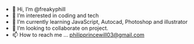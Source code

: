 - 👋 Hi, I’m @freakyphill
- 👀 I’m interested in coding and tech
- 🌱 I’m currently learning JavaScript, Autocad, Photoshop and illustrator
- 💞️ I’m looking to collaborate on project.
- 📫 How to reach me ...
philipprincewill03@gmail.com
<!---
freakyphill/freakyphill is a ✨ special ✨ repository because its `README.md` (this file) appears on your GitHub profile.
You can click the Preview link to take a look at your changes.
--->
